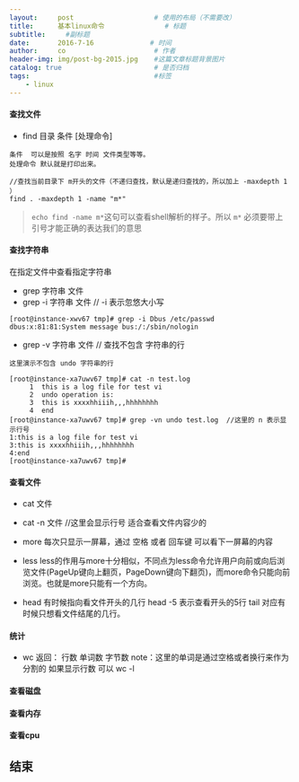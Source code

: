 ```yaml
---
layout:     post                    # 使用的布局（不需要改）
title:      基本linux命令               # 标题 
subtitle:     #副标题
date:       2016-7-16              # 时间
author:     co                      # 作者
header-img: img/post-bg-2015.jpg    #这篇文章标题背景图片
catalog: true                       # 是否归档
tags:                               #标签
    - linux
---
```


#### 查找文件

- find 目录 条件 [处理命令]

```
条件  可以是按照 名字 时间 文件类型等等。
处理命令 默认就是打印出来。

//查找当前目录下 m开头的文件（不递归查找，默认是递归查找的，所以加上 -maxdepth 1 ）
find . -maxdepth 1 -name "m*"

```

> `echo find -name m*`这句可以查看shell解析的样子。所以 `m*` 必须要带上 引号才能正确的表达我们的意思 





#### 查找字符串
在指定文件中查看指定字符串
- grep 字符串 文件
- grep -i 字符串 文件 // -i 表示忽悠大小写 

```
[root@instance-xwv67 tmp]# grep -i Dbus /etc/passwd
dbus:x:81:81:System message bus:/:/sbin/nologin

```
- grep -v 字符串 文件 // 查找不包含 字符串的行

```
这里演示不包含 undo 字符串的行

[root@instance-xa7uwv67 tmp]# cat -n test.log 
     1	this is a log file for test vi
     2	undo operation is:
     3	this is xxxxhhiiih,,,hhhhhhhh
     4	end
[root@instance-xa7uwv67 tmp]# grep -vn undo test.log  //这里的 n 表示显示行号
1:this is a log file for test vi
3:this is xxxxhhiiih,,,hhhhhhhh
4:end
[root@instance-xa7uwv67 tmp]# 

```
#### 查看文件

- cat 文件
- cat -n 文件 //这里会显示行号
适合查看文件内容少的

- more
每次只显示一屏幕，通过 空格 或者 回车键 可以看下一屏幕的内容 
  
- less
less的作用与more十分相似，不同点为less命令允许用户向前或向后浏览文件(PageUp键向上翻页，PageDown键向下翻页)，而more命令只能向前浏览。也就是more只能有一个方向。

- head 
有时候指向看文件开头的几行 head -5 表示查看开头的5行
tail
对应有时候只想看文件结尾的几行。

#### 统计
- wc 
返回： 行数 单词数 字节数
note：这里的单词是通过空格或者换行来作为分割的  如果显示行数 可以 wc -l

#### 查看磁盘
#### 查看内存
#### 查看cpu

## 结束